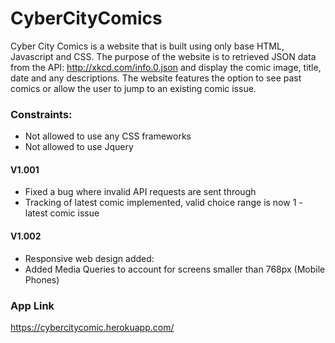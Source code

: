 # CyberCityComics

Cyber City Comics is a website that is built using only base HTML, Javascript and CSS.
The purpose of the website is to retrieved JSON data from the API: http://xkcd.com/info.0.json and display the comic image, title, date and any descriptions. 
The website features the option to see past comics or allow the user to jump to an existing comic issue.

### Constraints:
 - Not allowed to use any CSS frameworks
 - Not allowed to use Jquery

#### V1.001
 - Fixed a bug where invalid API requests are sent through
 - Tracking of latest comic implemented, valid choice range is now 1 - latest comic issue

#### V1.002
 - Responsive web design added:
 - Added Media Queries to account for screens smaller than 768px (Mobile Phones)


### App Link
https://cybercitycomic.herokuapp.com/